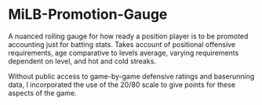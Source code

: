 # MiLB-Promotion-Gauge

A nuanced rolling gauge for how ready a position player is to be promoted accounting just for batting stats. Takes account of positional offensive requirements, age comparative to levels average, varying requirements dependent on level, and hot and cold streaks.

Without public access to game-by-game defensive ratings and baserunning data, I incorporated the use of the 20/80 scale to give points for these aspects of the game.
